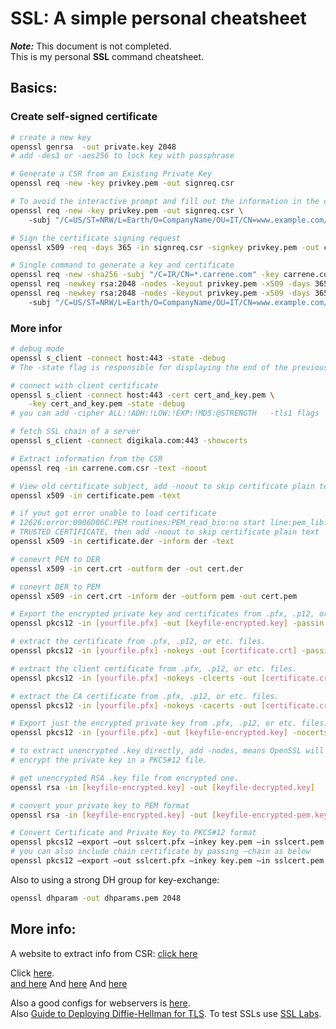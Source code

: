 # SSL: A simple personal cheatsheet

_**Note:**_ This document is not completed.  
This is my personal **SSL** command cheatsheet.

## Basics:

### Create self-signed certificate

``` bash
# create a new key
openssl genrsa  -out private.key 2048
# add -des3 or -aes256 to lock key with passphrase

# Generate a CSR from an Existing Private Key
openssl req -new -key privkey.pem -out signreq.csr

# To avoid the interactive prompt and fill out the information in the command, you can add this
openssl req -new -key privkey.pem -out signreq.csr \ 
    -subj "/C=US/ST=NRW/L=Earth/O=CompanyName/OU=IT/CN=www.example.com/emailAddress=email@example.com"

# Sign the certificate signing request
openssl x509 -req -days 365 -in signreq.csr -signkey privkey.pem -out certificate.pem

# Single command to generate a key and certificate
openssl req -new -sha256 -subj "/C=IR/CN=*.carrene.com" -key carrene.com.key -out carrene.com.csr
openssl req -newkey rsa:2048 -nodes -keyout privkey.pem -x509 -days 36500 -out certificate.pem
openssl req -newkey rsa:2048 -nodes -keyout privkey.pem -x509 -days 36500 -out certificate.pem \ 
    -subj "/C=US/ST=NRW/L=Earth/O=CompanyName/OU=IT/CN=www.example.com/emailAddress=email@example.com"

```

### More infor

``` bash
# debug mode
openssl s_client -connect host:443 -state -debug
# The -state flag is responsible for displaying the end of the previous section:

# connect with client certificate
openssl s_client -connect host:443 -cert cert_and_key.pem \
    -key cert_and_key.pem -state -debug
# you can add -cipher ALL:!ADH:!LOW:!EXP:!MD5:@STRENGTH   -tls1 flags

# fetch SSL chain of a server
openssl s_client -connect digikala.com:443 -showcerts

# Extract information from the CSR
openssl req -in carrene.com.csr -text -noout

# View old certificate subject, add -noout to skip certificate plain text
openssl x509 -in certificate.pem -text

# if yout got error unable to load certificate 
# 12626:error:0906D06C:PEM routines:PEM_read_bio:no start line:pem_lib.c:647:Expecting: 
# TRUSTED CERTIFICATE, then add -noout to skip certificate plain text
openssl x509 -in certificate.der -inform der -text

# conevrt PEM to DER
openssl x509 -in cert.crt -outform der -out cert.der

# conevrt DER to PEM
openssl x509 -in cert.crt -inform der -outform pem -out cert.pem

# Export the encrypted private key and certificates from .pfx, .p12, or etc. files.
openssl pkcs12 -in [yourfile.pfx] -out [keyfile-encrypted.key] -passin 'pass:1234' 

# extract the certificate from .pfx, .p12, or etc. files.
openssl pkcs12 -in [yourfile.pfx] -nokeys -out [certificate.crt] -passin 'pass:1234'

# extract the client certificate from .pfx, .p12, or etc. files.
openssl pkcs12 -in [yourfile.pfx] -nokeys -clcerts -out [certificate.crt] -passin 'pass:1234'

# extract the CA certificate from .pfx, .p12, or etc. files.
openssl pkcs12 -in [yourfile.pfx] -nokeys -cacerts -out [certificate.crt] -passin 'pass:1234'

# Export just the encrypted private key from .pfx, .p12, or etc. files.
openssl pkcs12 -in [yourfile.pfx] -out [keyfile-encrypted.key] -nocerts -passin 'pass:1234' 

# to extract unencrypted .key directly, add -nodes, means OpenSSL will not 
# encrypt the private key in a PKCS#12 file.

# get unencrypted RSA .key file from encrypted one.
openssl rsa -in [keyfile-encrypted.key] -out [keyfile-decrypted.key]

# convert your private key to PEM format
openssl rsa -in [keyfile-encrypted.key] -out [keyfile-encrypted-pem.key] -outform PEM

# Convert Certificate and Private Key to PKCS#12 format
openssl pkcs12 –export –out sslcert.pfx –inkey key.pem –in sslcert.pem
# you can also include chain certificate by passing –chain as below
openssl pkcs12 –export –out sslcert.pfx –inkey key.pem –in sslcert.pem -chain cacert.pem
```

Also to using a strong DH group for key-exchange:

``` bash
openssl dhparam -out dhparams.pem 2048
```

## More info:

A website to extract info from CSR: [click here](https://www.sslshopper.com/csr-decoder.html)  

Click [here](https://www.digitalocean.com/community/tutorials/openssl-essentials-working-with-ssl-certificates-private-keys-and-csrs).  
[and here](https://www.sslshopper.com/article-most-common-openssl-commands.html)
And [here](https://support.rackspace.com/how-to/generate-a-csr/)
And [here](https://geekflare.com/openssl-commands-certificates/)

Also a good configs for webservers is [here](https://cipherli.st/).  
Also  [Guide to Deploying Diffie-Hellman for TLS](https://weakdh.org/sysadmin.html). 
To test SSLs use [SSL Labs](https://www.ssllabs.com/).


